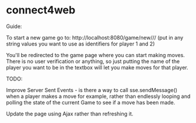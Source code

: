 # connect4web

Guide:

To start a new game go to:
 http://localhost:8080/game/new/<player1name>/<player2name>/  (put in any string values you want to use as identifiers for player 1 and 2)
 
You'll be redirected to the game page where you can start making moves.
There is no user verification or anything, so just putting the name of the player you want to be in the textbox will let you make moves for that player.

TODO:

Improve Server Sent Events - is there a way to call sse.sendMessage() when a player makes a move for example, rather than endlessly looping and polling the state of the current Game to see if a move has been made.

Update the page using Ajax rather than refreshing it.